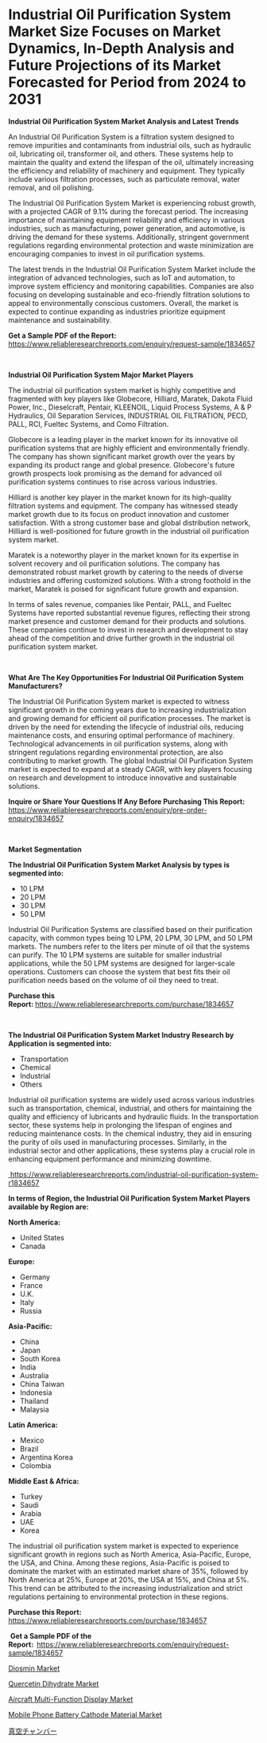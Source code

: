 <p><h1>Industrial Oil Purification System Market Size Focuses on Market Dynamics, In-Depth Analysis and Future Projections of its Market Forecasted for Period from 2024 to 2031</h1></p><p><strong>Industrial Oil Purification System Market Analysis and Latest Trends</strong></p>
<p><p>An Industrial Oil Purification System is a filtration system designed to remove impurities and contaminants from industrial oils, such as hydraulic oil, lubricating oil, transformer oil, and others. These systems help to maintain the quality and extend the lifespan of the oil, ultimately increasing the efficiency and reliability of machinery and equipment. They typically include various filtration processes, such as particulate removal, water removal, and oil polishing.</p><p>The Industrial Oil Purification System Market is experiencing robust growth, with a projected CAGR of 9.1% during the forecast period. The increasing importance of maintaining equipment reliability and efficiency in various industries, such as manufacturing, power generation, and automotive, is driving the demand for these systems. Additionally, stringent government regulations regarding environmental protection and waste minimization are encouraging companies to invest in oil purification systems.</p><p>The latest trends in the Industrial Oil Purification System Market include the integration of advanced technologies, such as IoT and automation, to improve system efficiency and monitoring capabilities. Companies are also focusing on developing sustainable and eco-friendly filtration solutions to appeal to environmentally conscious customers. Overall, the market is expected to continue expanding as industries prioritize equipment maintenance and sustainability.</p></p>
<p><strong>Get a Sample PDF of the Report:&nbsp;</strong> <a href="https://www.reliableresearchreports.com/enquiry/request-sample/1834657">https://www.reliableresearchreports.com/enquiry/request-sample/1834657</a></p>
<p>&nbsp;</p>
<p><strong>Industrial Oil Purification System Major Market Players</strong></p>
<p><p>The industrial oil purification system market is highly competitive and fragmented with key players like Globecore, Hilliard, Maratek, Dakota Fluid Power, Inc., Dieselcraft, Pentair, KLEENOIL, Liquid Process Systems, A & P Hydraulics, Oil Separation Services, INDUSTRIAL OIL FILTRATION, PECD, PALL, RCI, Fueltec Systems, and Como Filtration.</p><p>Globecore is a leading player in the market known for its innovative oil purification systems that are highly efficient and environmentally friendly. The company has shown significant market growth over the years by expanding its product range and global presence. Globecore's future growth prospects look promising as the demand for advanced oil purification systems continues to rise across various industries.</p><p>Hilliard is another key player in the market known for its high-quality filtration systems and equipment. The company has witnessed steady market growth due to its focus on product innovation and customer satisfaction. With a strong customer base and global distribution network, Hilliard is well-positioned for future growth in the industrial oil purification system market.</p><p>Maratek is a noteworthy player in the market known for its expertise in solvent recovery and oil purification solutions. The company has demonstrated robust market growth by catering to the needs of diverse industries and offering customized solutions. With a strong foothold in the market, Maratek is poised for significant future growth and expansion.</p><p>In terms of sales revenue, companies like Pentair, PALL, and Fueltec Systems have reported substantial revenue figures, reflecting their strong market presence and customer demand for their products and solutions. These companies continue to invest in research and development to stay ahead of the competition and drive further growth in the industrial oil purification system market.</p></p>
<p>&nbsp;</p>
<p><strong>What Are The Key Opportunities For Industrial Oil Purification System Manufacturers?</strong></p>
<p><p>The Industrial Oil Purification System market is expected to witness significant growth in the coming years due to increasing industrialization and growing demand for efficient oil purification processes. The market is driven by the need for extending the lifecycle of industrial oils, reducing maintenance costs, and ensuring optimal performance of machinery. Technological advancements in oil purification systems, along with stringent regulations regarding environmental protection, are also contributing to market growth. The global Industrial Oil Purification System market is expected to expand at a steady CAGR, with key players focusing on research and development to introduce innovative and sustainable solutions.</p></p>
<p><strong>Inquire or Share Your Questions If Any Before Purchasing This Report:</strong> <a href="https://www.reliableresearchreports.com/enquiry/pre-order-enquiry/1834657">https://www.reliableresearchreports.com/enquiry/pre-order-enquiry/1834657</a></p>
<p>&nbsp;</p>
<p><strong>Market Segmentation</strong></p>
<p><strong>The Industrial Oil Purification System Market Analysis by types is segmented into:</strong></p>
<p><ul><li>10 LPM</li><li>20 LPM</li><li>30 LPM</li><li>50 LPM</li></ul></p>
<p><p>Industrial Oil Purification Systems are classified based on their purification capacity, with common types being 10 LPM, 20 LPM, 30 LPM, and 50 LPM markets. The numbers refer to the liters per minute of oil that the systems can purify. The 10 LPM systems are suitable for smaller industrial applications, while the 50 LPM systems are designed for larger-scale operations. Customers can choose the system that best fits their oil purification needs based on the volume of oil they need to treat.</p></p>
<p><strong>Purchase this Report:&nbsp;</strong><a href="https://www.reliableresearchreports.com/purchase/1834657">https://www.reliableresearchreports.com/purchase/1834657</a></p>
<p>&nbsp;</p>
<p><strong>The Industrial Oil Purification System Market Industry Research by Application is segmented into:</strong></p>
<p><ul><li>Transportation</li><li>Chemical</li><li>Industrial</li><li>Others</li></ul></p>
<p><p>Industrial oil purification systems are widely used across various industries such as transportation, chemical, industrial, and others for maintaining the quality and efficiency of lubricants and hydraulic fluids. In the transportation sector, these systems help in prolonging the lifespan of engines and reducing maintenance costs. In the chemical industry, they aid in ensuring the purity of oils used in manufacturing processes. Similarly, in the industrial sector and other applications, these systems play a crucial role in enhancing equipment performance and minimizing downtime.</p></p>
<p><a href="https://www.reliableresearchreports.com/industrial-oil-purification-system-r1834657">&nbsp;https://www.reliableresearchreports.com/industrial-oil-purification-system-r1834657</a></p>
<p><strong>In terms of Region, the Industrial Oil Purification System Market Players available by Region are:</strong></p>
<p>
    <p> <strong> North America: </strong>
        <ul>
            <li>United States</li>
            <li>Canada</li>
        </ul>
        </p> 
    <p> <strong> Europe: </strong>
        <ul>
            <li>Germany</li>
            <li>France</li>
            <li>U.K.</li>
            <li>Italy</li>
            <li>Russia</li>
        </ul>
        </p> 
    <p> <strong> Asia-Pacific: </strong>
        <ul>
            <li>China</li>
            <li>Japan</li>
            <li>South Korea</li>
            <li>India</li>
            <li>Australia</li>
            <li>China Taiwan</li>
            <li>Indonesia</li>
            <li>Thailand</li>
            <li>Malaysia</li>
        </ul>
        </p> 
    <p> <strong> Latin America: </strong>
        <ul>
            <li>Mexico</li>
            <li>Brazil</li>
            <li>Argentina Korea</li>
            <li>Colombia</li>
        </ul>
        </p> 
    <p> <strong> Middle East & Africa: </strong>
        <ul>
            <li>Turkey</li>
            <li>Saudi</li>
            <li>Arabia</li>
            <li>UAE</li>
            <li>Korea</li>
        </ul>
    </p>
    </p>
<p><p>The industrial oil purification system market is expected to experience significant growth in regions such as North America, Asia-Pacific, Europe, the USA, and China. Among these regions, Asia-Pacific is poised to dominate the market with an estimated market share of 35%, followed by North America at 25%, Europe at 20%, the USA at 15%, and China at 5%. This trend can be attributed to the increasing industrialization and strict regulations pertaining to environmental protection in these regions.</p></p>
<p><strong>Purchase this Report: </strong><a href="https://www.reliableresearchreports.com/purchase/1834657">https://www.reliableresearchreports.com/purchase/1834657</a></p>
<p>&nbsp;<strong>Get a Sample PDF of the Report:&nbsp;&nbsp;</strong><a href="https://www.reliableresearchreports.com/enquiry/request-sample/1834657">https://www.reliableresearchreports.com/enquiry/request-sample/1834657</a></p>
<p><strong></strong></p>
<p><p><a href="https://issuu.com/reportprime-2/docs/diosmin-market-size-2030.pptx">Diosmin Market</a></p><p><a href="https://issuu.com/reportprime-2/docs/quercetin-dihydrate-market-size-2030.pptx">Quercetin Dihydrate Market</a></p><p><a href="https://www.linkedin.com/pulse/aircraft-multi-function-display-market-outlook-industry-lwxbe?trackingId=wXPxLiKxWEXIQgBQHiRWlQ%3D%3D">Aircraft Multi-Function Display Market</a></p><p><a href="https://www.linkedin.com/pulse/mobile-phone-battery-cathode-material-market-size-furnishes-ycoje?trackingId=dDxSsFDN4UkT2rRGy3ZB5w%3D%3D">Mobile Phone Battery Cathode Material Market</a></p><p><a href="https://github.com/dadanedu33/Market-Research-Report-List-1/blob/main/504525937010.md">真空チャンバー</a></p></p>